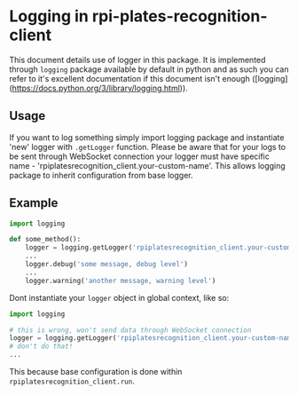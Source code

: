 # Logging in rpi-plates-recognition-client
This document details use of logger in this package. It is implemented through
`logging` package available by default in python and as such you can refer to
it's excellent documentation if this document isn't enough ([logging]
(https://docs.python.org/3/library/logging.html)).

## Usage
If you want to log something simply import logging package and instantiate
'new' logger with `.getLogger` function. Please be aware that for your logs to
be sent through WebSocket connection your logger must have specific name -
'rpiplatesrecognition_client.your-custom-name'. This allows logging package to
inherit configuration from base logger.


## Example
```python
import logging

def some_method():
    logger = logging.getLogger('rpiplatesrecognition_client.your-custom-name')
    ...
    logger.debug('some message, debug level')
    ...
    logger.warning('another message, warning level')
```

Dont instantiate your `logger` object in global context, like so:
```python
import logging

# this is wrong, won't send data through WebSocket connection
logger = logging.getLogger('rpiplatesrecognition_client.your-custom-name')
# don't do that!
...
```
This because base configuration is done within `rpiplatesrecognition_client.run`.
